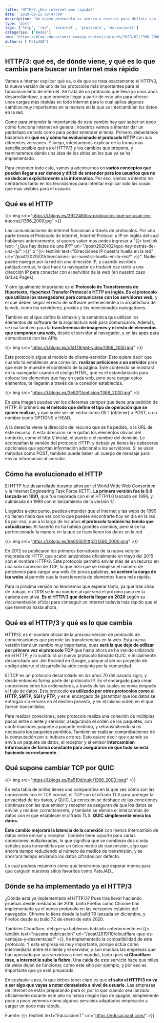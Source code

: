 ```yaml
---
title: 'HTTP/3 ¿Una internet mas rapida?'
date: '2020-03-25 08:47:00'
description: 'Un nuevo protocolo se acerca a nostros para definir una internet mas rapida...'
type: 'post'
tags: ['http', 'red', 'internet', 'protocolo', 'educacionit']
categories: ['Redes']
img: 'https://blog.educacionit.com/wp-content/uploads/2020/02/1366_2000-1-2.jpg'
authors: ['PatoJAD']
---
```


## HTTP/3: qué es, de dónde viene, y qué es lo que cambia para buscar un Internet más rápido

Vamos a intentar explicar qué es, o de que se trata exactamente el HTTP/3, la nueva versión de uno de los protocolos más importantes para el funcionamiento de internet. Se trata de un protocolo que lleva ya unos años desarrollándose, y que promete llegar a partir de este año para ofrecer unas cargas más rápidas en todo internet para lo cual aplica algunos cambios muy importantes en la manera en la que se intercambian los datos en la red.

Como para entender la importancia de este cambio hay que saber un poco cómo funciona internet en general, nosotros vamos a intentar dar un pantallazo de todo como para poder entender el tema. Primero, deberiamos basarnos en **qué es y cómo ha evolucionado el protocolo HTTP** con sus diferentes versiones. Y luego, intentaremos explicar de la forma más sencilla posible qué es el HTTP/3 y los cambios que propone, y terminaremos dándo una idea de los sitios en los que ya se ha implementado.

Para entender todo esto, vamos a adentrarnos en **varios conceptos que pueden llegar a ser densos y difícil de entender para los usuarios que no se dedican explícitamente a la informatica**. Por eso, vamos a intentar no centrarnos tanto en los tecnicismos para intentar explicar solo las cosas que mas visibles para el usuario.

## Qué es el HTTP

{{< img src="https://i.blogs.es/392246/los-protocolos-que-se-usan-en-internet/1366_2000.jpg" >}}

Las comunicaciones de internet funcionan a través de protocolos. Por una parte tienes el Protocolo de Internet, Internet Protocol o IP en inglés del cual hablamos anteriormente, si queres saber mas podes ingresar a "{{< textlink text="¿Que hay detas de una IP?" url="/post/2020/02/qué-hay-detrás-de-una-ip/" >}}" o "{{< textlink text="Direcciones IP nuestra huella en la red" url="/post/2020/01/direcciones-ips-nuestra-huella-en-la-red/" >}}". Nadie puede navegar por la red sin una dirección IP, y cuando escribes patojad.com.ar, lo que hace tu navegador es traducir ese texto a una dirección IP para conectar con el servidor de la web (en nuestro caso GitLab Pages).

Y otro igualmente importante es el **Protocolo de Transferencia de Hipertexto, Hypertext Transfer Protocol o HTTP en inglés. Es el protocolo que utilizan los navegadores para comunicarse con los servidores web,** y el que deben seguir el resto de software perteneciente a la arquitectura de la web, como los servidores, proxies y los mencionados navegadores.

También es el que define la sintaxis y la semántica que utilizan los elementos de software de la arquitectura web para comunicarse. Además, se usa también para la **transferencia de imágenes y el resto de elementos que componen una web,** desde el servidor al navegador, y en las apps para comunicarse con las APIs.

{{< img src="https://i.blogs.es/c14f79/get-video/1366_2000.jpg" >}}

Este protocolo sigue el modelo de cliente-servidor. Esto quiere decir que cuando tú estableces una conexión, **realizas peticiones a un servidor** para que este te muestre el contenido de la página. Este contenido se mostrará en tu navegador usando el código HTML, que es el estandarizado para colocar los elementos que hay en cada web, pero para cargar estos elementos, te llegarán a través de la conexión establecida.

{{< img src="https://i.blogs.es/3e82f1/peticion/1366_2000.jpg" >}}

En esta imagen puedes ver los diferentes campos que tiene una petición de HTTP. El primero **es el método que define el tipo de operación que se quiere realizar,** y que suele ser un verbo como GET (obtener) o POST, o un nombre como OPTIONS o HEAD.

A la derecha viene la dirección del recurso que se ha pedido, o la URL de este recurso. A esta dirección se le quitan los elementos obvios del contexto, como el http:// inicial, el puerto o el nombre del dominio. Le acompañan la versión del protocolo HTTP, y debajo ya tienes las cabeceras opcionales que aportan información adicional a los servidores. Si se usan métodos como POST, también puede haber un cuerpo de mensaje para enviar información al servidor.

## Cómo ha evolucionado el HTTP

El HTTP fue desarrollado durante años por el World Wide Web Consortium y la Internet Engineering Task Force (IETF). **La primera versión fue la 0.9 lanzada en 1991,** que fue mejorada con el el HTTP/1.0 lanzado en 1996, y culminada en 1999 con el lanzamiento de la versión 1.1.

Llegados a este punto, puedes entender que el Internet y las webs de 1999 no tienen nada que ver con lo que puedes encontrarte hoy en día en la red. Es por eso, que a lo largo de los años **el protocolo también ha tenido que actualizarse.** Al hacerlo no ha habido grandes cambios, pero sí se ha perfeccionado la manera en la que se transfieren los datos en la red.

{{< img src="https://i.blogs.es/9e0060/http2/1366_2000.png" >}}

En 2012 se publicaron los primeros borradores de la nueva versión mejorada de HTTP, que acabó lanzándose oficialmente en mayo del 2015 con el nombre HTTP/2. Este protocolo permitió enviar más de un recurso en una sola conexión de TCP, lo que hizo que se redujese el número de peticiones para cargar una web. En pocas palabras, **se aceleró la carga de las webs** al permitir que la transferencia de elementos fuera más rápida.

Para la próxima versión no tendremos que esperar tanto, ya que tras años de trabajo, en 2018 se le da nombre al que será el próximo paso en la cadena evolutiva. **Es el HTTP/3 que debería llegar en 2020** según su documentación oficial para conseguir un internet todavía más rápido que el que tenemos hasta ahora.

## Qué es el HTTP/3 y qué es lo que cambia

HTTP/3, es el nombre oficial de la próxima versión de protocolo de comunicaciones que permite las transferencias en la web. Esta nueva versión tiene un cambio muy importante, pues **será la que deje de utilizar por primera vez el protocolo TCP** que hasta ahora se ha venido utilizando en el HTTP, y lo sustituirá un nuevo protocolo llamado QUIC, e inicialmente desarrollado por Jim Roskind en Google, aunque al ser un proyecto de código abierto el desarrollo ha sido conjunto por la comunidad.

El TCP es un protocolo desarrollado en los años 70 del pasado siglo, y desde entonces forma parte del protocolo IP. Es el encargado para crear conexiones entre los ordenadores, a través de las cuales se envía después el flujo de datos. Este protocolo **es utilizado por otros protocolos como el HTTP, SMTP, SSH y FTP,** y es el encargado de garantizar que los datos se entregan sin errores en el destino previsto, y en el mismo orden en el que fueron transmitidos.

Para realizar conexiones, este protocolo realiza una conexión de múltiples pasos entre cliente y servidor, asegurando el orden de los paquetes, con confirmaciones paquete a paquete recibido, y retransmitiendo si es necesario los paquetes perdidos. También se realizan comprobaciones de la computación por si hubiera errores. Esto quiere decir que cuando se envía un paquete de datos, el receptor y el emisor **intercambian información de forma constante para asegurarse de que todo se está haciendo correctamente.**

## Qué supone cambiar TCP por QUIC

{{< img src="https://i.blogs.es/6a510d/quic/1366_2000.jpeg" >}}

En esta tabla de arriba tienes una comparativa en la que ves cómo son las conexiones con el TCP normal, el TCP con el cifrado TLS para proteger la privacidad de los datos, y QUIC. La conexión se deshace de las conexiones continuas con las que emisor y receptor se aseguran de que los datos se envían y reciben correctamente, y también se elimina el intercambio de datos con el que establecer el cifrado TLS. **QUIC simplemente envía los datos.**

**Este cambio mejorará la latencia de la conexión** con menos intercambio de datos entre emisor y receptor. También tiene soporte para varias conexiones multiplexadas, lo que significa que se combinan dos o más señales para transmitirlas por un único medio de transmisión, algo que ahorra tiempo reduciendo el número de medios de transmisión, y se ahorrará tiempo enviando los datos cifrados por defecto.

Lo cual podeos resumirlo como que tendramos que esperar menos para que carguen nuestros sitios favoritos como PatoJAD...

## Dónde se ha implementado ya el HTTP/3

¿Dónde está ya implementado el HTTP/3? Pues tras llevar haciendo pruebas desde mediados de 2019, tanto Firefox como Chrome han implementado ya el nuevo protocolo en las versiones estables del navegador. Chrome lo tiene desde la build 79 lanzada en diciembre, y Firefox desde su build 72 de enero de este 2020.

También Cloudflare, del que ya hablemos hablado anteriormente en {{< textlink text="nuestra publicacion" url="/post/2019/10/cloudflare-que-es-ventajas-y-desventajas/" >}}, ha implementado la compatibilidad de este protocolo. Y esta empresa es muy importante, porque actúa como intermediaria entre el cliente y el servidor, y son muchas las empresas que han apostado por sus servicios a nivel mundial, tanto ques **si Cloudflare tose, a internet le sube la fiebre.** Una caída de este servicio hace que miles de webs dejen de funcionar, como este sitio por ejemplo, y por eso es importante que ya esté preparada.

En cualquier caso, lo que debes tener claro es que **el salto al HTTP/3 no va a ser algo que vayas a notar demasiado a nivel de usuario.** Las empresas de internet se están preparando para él, por lo que cuando sea lanzado oficialmente durante este año no habrá ningún tipo de apagón, simplemente poco a poco veremos cómo algunos servicios adaptados empezarán a cargar un poco más rápido.

Fuente: {{< textlink text="EducacionIT" url="https://educacionit.com/" >}}
